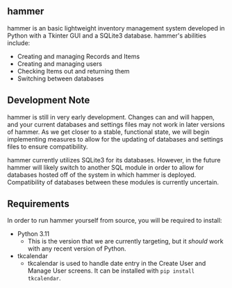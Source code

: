 ## hammer
hammer is an basic lightweight inventory management system developed in Python with a Tkinter GUI and a SQLite3 database.
hammer's abilities include:
- Creating and managing Records and Items
- Creating and managing users
- Checking Items out and returning them
- Switching between databases

## Development Note
hammer is still in very early development. Changes can and will happen, and your current databases and settings files may 
not work in later versions of hammer. As we get closer to a stable, functional state, we will begin implementing measures
to allow for the updating of databases and settings files to ensure compatibility.

hammer currently utilizes SQLite3 for its databases. However, in the future hammer will likely switch to another SQL module
in order to allow for databases hosted off of the system in which hammer is deployed. Compatibility of databases between 
these modules is currently uncertain.

## Requirements
In order to run hammer yourself from source, you will be required to install:
- Python 3.11
  - This is the version that we are currently targeting, but it *should* work with any recent version of Python.
- tkcalendar
  - tkcalendar is used to handle date entry in the Create User and Manage User screens. It can be installed with ```pip install tkcalendar```.
